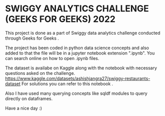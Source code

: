 # SWIGGY ANALYTICS CHALLENGE (GEEKS FOR GEEKS) 2022
This project is done as a part of Swiggy data analytics challenge conducted through Geeks for Geeks .

The project has been coded in python data science concepts and also added to that the file will be in a jupyter notebook extension ".ipynb". You can search online
on how to open .ipynb files.

The dataset is availabe on Kaggle along with the notebook with necessary questions asked on the challenge.
https://www.kaggle.com/datasets/ashishjangra27/swiggy-restaurants-dataset
For solutions you can refer to this notebook .

Also I have used many querying concepts like sqldf modules to query directly on dataframes.

Have a nice day :)

